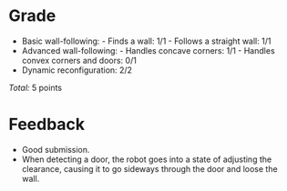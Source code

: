 Grade
=====

* Basic wall-following:
      - Finds a wall: 1/1
      - Follows a straight wall: 1/1
* Advanced wall-following:
      - Handles concave corners: 1/1
      - Handles convex corners and doors: 0/1
* Dynamic reconfiguration: 2/2


_Total:_ 5 points

Feedback
========

- Good submission.
- When detecting a door, the robot goes into a state of adjusting the clearance, causing it to go sideways through the door and loose the wall.
